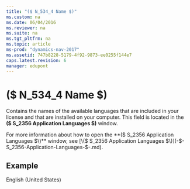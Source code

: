 ```yaml
---
title: "($ N_534_4 Name $)"
ms.custom: na
ms.date: 06/04/2016
ms.reviewer: na
ms.suite: na
ms.tgt_pltfrm: na
ms.topic: article
ms-prod: "dynamics-nav-2017"
ms.assetid: 747b8228-5179-4f92-9873-ee0255f144e7
caps.latest.revision: 6
manager: edupont
---
```

# ($ N_534_4 Name $)
Contains the names of the available languages that are included in your license and that are installed on your computer. This field is located in the **\($ S\_2356 Application Languages $\)** window.  
  
 For more information about how to open the **\($ S\_2356 Application Languages $\)** window, see [\($ S\_2356 Application Languages $\)](-$-S_2356-Application-Languages-$-.md).  
  
## Example  
 English \(United States\)
